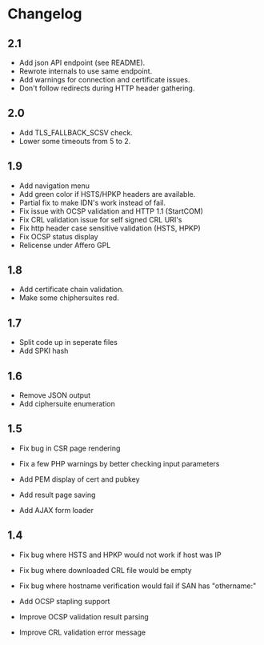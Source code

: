 # Changelog

## 2.1

- Add json API endpoint (see README).
- Rewrote internals to use same endpoint.
- Add warnings for connection and certificate issues.
- Don't follow redirects during HTTP header gathering.

## 2.0

- Add TLS_FALLBACK_SCSV check.
- Lower some timeouts from 5 to 2.

## 1.9

- Add navigation menu
- Add green color if HSTS/HPKP headers are available.
- Partial fix to make IDN's work instead of fail.
- Fix issue with OCSP validation and HTTP 1.1 (StartCOM)
- Fix CRL validation issue for self signed CRL URI's
- Fix http header case sensitive validation (HSTS, HPKP)
- Fix OCSP status display
- Relicense under Affero GPL

## 1.8

- Add certificate chain validation.
- Make some chiphersuites red.

## 1.7

- Split code up in seperate files
- Add SPKI hash

## 1.6

- Remove JSON output
- Add ciphersuite enumeration

## 1.5

- Fix bug in CSR page rendering
- Fix a few PHP warnings by better checking input parameters

- Add PEM display of cert and pubkey
- Add result page saving
- Add AJAX form loader

## 1.4

- Fix bug where HSTS and HPKP would not work if host was IP
- Fix bug where downloaded CRL file would be empty
- Fix bug where hostname verification would fail if SAN has "othername:<unsupported>"

- Add OCSP stapling support

- Improve OCSP validation result parsing
- Improve CRL validation error message
